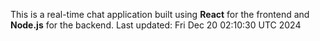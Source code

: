 This is a real-time chat application built using **React** for the frontend and **Node.js** for the backend.
Last updated: Fri Dec 20 02:10:30 UTC 2024
